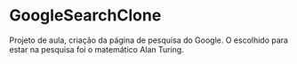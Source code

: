 # GoogleSearchClone
Projeto de aula, criação da página de pesquisa do Google. O escolhido para estar na pesquisa foi o matemático Alan Turing.
